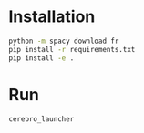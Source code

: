 # Installation
```bash
python -m spacy download fr
pip install -r requirements.txt
pip install -e .
```

# Run
```bash
cerebro_launcher
```